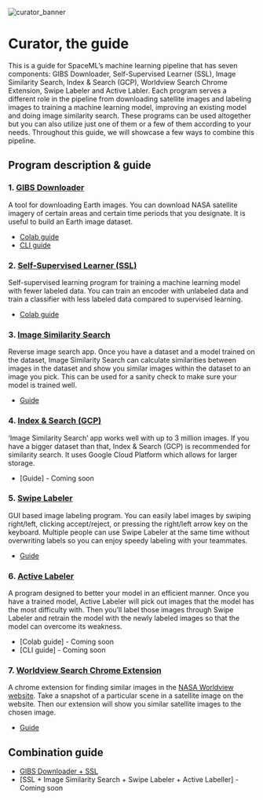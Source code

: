 ![curator_banner](https://user-images.githubusercontent.com/66165810/132762978-895e7c3c-4377-47ab-bbce-72bc17e94f79.png)

# Curator, the guide
This is a guide for SpaceML’s machine learning pipeline that has seven components:  GIBS Downloader, Self-Supervised Learner (SSL), Image Similarity Search, Index & Search (GCP), Worldview Search Chrome Extension, Swipe Labeler and Active Labler. Each program serves a different role in the pipeline from downloading satellite images and labeling images to training a machine learning model, improving an existing model and doing image similarity search. These programs can be used altogether but you can also utilize just one of them or a few of them according to your needs. Throughout this guide, we will showcase a few ways to combine this pipeline.

## Program description & guide
### 1. [GIBS Downloader](https://github.com/spaceml-org/GIBS-Downloader)
A tool for downloading Earth images. You can download NASA satellite imagery of certain areas and certain time periods that you designate. It is useful to build an Earth image dataset.
  * [Colab guide](https://github.com/spaceml-org/GIBS-Downloader/blob/main/notebooks/GIBS_Downloader_Demo.ipynb)
  * [CLI guide](https://github.com/spaceml-org/Curator-the-guide/blob/main/Single_Usage_Guide/GIBS_Downloader.md)

### 2. [Self-Supervised Learner (SSL)](https://github.com/spaceml-org/Self-Supervised-Learner)
Self-supervised learning program for training a machine learning model with fewer labeled data. You can train an encoder with unlabeled data and train a classifier with less labeled data compared to supervised learning.
  * [Colab guide](https://github.com/spaceml-org/Self-Supervised-Learner/blob/simsiam/tutorials/PythonColabTutorial_Merced.ipynb)

### 3. [Image Similarity Search](https://github.com/spaceml-org/Image-Similarity-Search)
Reverse image search app. Once you have a dataset and a model trained on the dataset, Image Similarity Search can calculate similarities between images in the dataset and show you similar images within the dataset to an image you pick. This can be used for a sanity check to make sure your model is trained well.
  * [Guide](https://github.com/spaceml-org/Curator-Unlabeled-Image-Search-Guide/blob/main/Single_Usage_Guide/Image_Similarity_Search.md)

### 4. [Index & Search (GCP)](https://github.com/spaceml-org/Scalable-Similarity-Search-with-GCP)
‘Image Similarity Search’ app works well with up to 3 million images. If you have a bigger dataset than that, Index & Search (GCP) is recommended for similarity search. It uses Google Cloud Platform which allows for larger storage.
  * [Guide] - Coming soon

### 5. [Swipe Labeler](https://github.com/spaceml-org/Swipe-Labeler)
GUI based image labeling program. You can easily label images by swiping right/left, clicking accept/reject, or pressing the right/left arrow key on the keyboard. Multiple people can use Swipe Labeler at the same time without overwriting labels so you can enjoy speedy labeling with your teammates.  
  * [Guide](https://github.com/spaceml-org/Curator-the-guide/blob/main/Single_Usage_Guide/Swipe_Labeler.md)

### 6. [Active Labeler](https://github.com/spaceml-org/Active-Labeller)
A program designed to better your model in an efficient manner. Once you have a trained model, Active Labeler will pick out images that the model has the most difficulty with. Then you’ll label those images through Swipe Labeler and retrain the model with the newly labeled images so that the model can overcome its weakness.
  * [Colab guide] - Coming soon
  * [CLI guide] - Coming soon

### 7. [Worldview Search Chrome Extension](https://github.com/spaceml-org/Worldviewsearch-Chrome-Extension)
A chrome extension for finding similar images in the [NASA Worldview website](https://worldview.earthdata.nasa.gov/). Take a snapshot of a particular scene in a satellite image on the website. Then our extension will show you similar satellite images to the chosen image.
  * [Guide](https://github.com/spaceml-org/Curator-the-guide/blob/main/Single_Usage_Guide/Worldview_Chrome_Extension.md)

## Combination guide
- [GIBS Downloader + SSL](https://github.com/spaceml-org/Curator-Unlabeled-Image-Search-Guide/blob/main/%5BCurator%5D_GIBS_Downloader_%26_Self_Supervised_Learner.ipynb)
- [SSL + Image Similarity Search + Swipe Labeler + Active Labeller] - Coming soon
